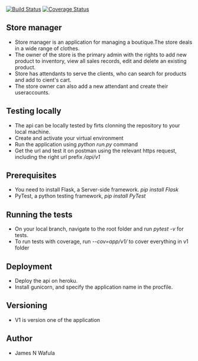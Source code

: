 
[![Build Status](https://travis-ci.org/jamesbeamie/store-manager-api.svg?branch=ch-id-validation-161258357)](https://travis-ci.org/jamesbeamie/store-manager-api) [![Coverage Status](https://coveralls.io/repos/github/jamesbeamie/store-manager-api/badge.svg?branch=ft-delete-product-161406641)](https://coveralls.io/github/jamesbeamie/store-manager-api?branch=ft-delete-product-161406641)
## Store manager
- Store manager is an application for managing a boutique.The store deals in a wide range of clothes.
- The owner of the store is the primary admin with the rights to add new product to inventory, view all sales records, edit and delete an existing product.
- Store has attendants to serve the clients, who can search for products and add to cient's cart.
- The store owner can also add a new attendant and create their useraccounts.
## Testing locally
- The api can be locally tested by firts clonning the repository to your local machine.
- Create and activate your  virtual environment
- Run the application using _python run.py_ command
- Get the url and test it on postman using the relevant https request, including the right url prefix _/api/v1_

## Prerequisites
- You need to install Flask, a Server-side framework. _pip install Flask_
- PyTest, a python testing framework, _pip install PyTest_
## Running the tests
- On your local branch, navigate to the root folder and run _pytest -v_ for tests.
- To run tests with coverage, run _--cov=app/v1/_ to cover everything in v1 folder
## Deployment
- Deploy the api on heroku.
- Install gunicorn, and specify the application name in the procfile.
## Versioning
- V1 is version one of the application
## Author
- James N Wafula

